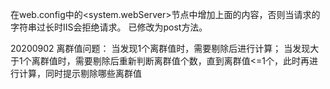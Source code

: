 ﻿
<security>
    <requestFiltering>
        <requestLimits maxQueryString="2147483647" />
    </requestFiltering>
</security>

在web.config中的<system.webServer>节点中增加上面的内容，否则当请求的字符串过长时IIS会拒绝请求。
已修改为post方法。


20200902 离群值问题：
当发现1个离群值时，需要剔除后进行计算；
当发现大于1个离群值时，需要剔除后重新判断离群值个数，直到离群值<=1个，此时再进行计算，同时提示剔除哪些离群值


